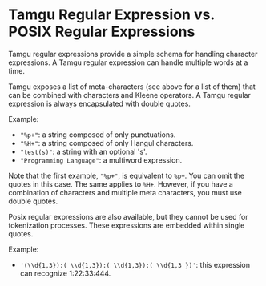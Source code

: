 # Tamgu Regular Expression vs. POSIX Regular Expressions

Tamgu regular expressions provide a simple schema for handling character expressions. A Tamgu regular expression can handle multiple words at a time.

Tamgu exposes a list of meta-characters (see above for a list of them) that can be combined with characters and Kleene operators. A Tamgu regular expression is always encapsulated with double quotes.

Example:
- `"%p+"`: a string composed of only punctuations.
- `"%H+"`: a string composed of only Hangul characters.
- `"test(s)"`: a string with an optional 's'.
- `"Programming Language"`: a multiword expression.

Note that the first example, `"%p+"`, is equivalent to `%p+`. You can omit the quotes in this case. The same applies to `%H+`. However, if you have a combination of characters and multiple meta characters, you must use double quotes.

Posix regular expressions are also available, but they cannot be used for tokenization processes. These expressions are embedded within single quotes.

Example:
- `'(\\d{1,3}):( \\d{1,3}):( \\d{1,3}):( \\d{1,3 })'`: this expression can recognize 1:22:33:444.